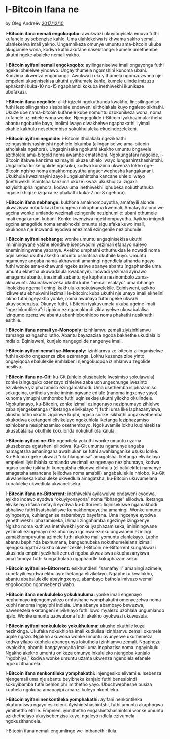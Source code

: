 # I-Bitcoin Ifana ne

by Oleg Andreev [2017/12/10](https://oleganza.com/all/bitcoin-is-like/)

<LanguageDropdown/>

**I-Bitcoin ifana nemali engokoqobo:** awukwazi ukuyibuyisela emuva futhi kufanele uyisebenzise kahle. Uma ulahlekelwa isikhwama sakho semali, ulahlekelwa imali yakho. Ungamnikeza omunye umuntu ama-bitcoin ukuba akugcinele wona, kodwa kuthi akufane nasebhange: kumele umethembe ukuthi ngeke abaleke nemali yakho.

**I-Bitcoin ayifani nemali engokoqobo:** ayilinganiselwe imali ongayonga futhi ngeke iphelelwe yindawo. Ungayithumela ngomshini kunoma ubani. Kunzima ukwenza engamanga. Awukwazi ukuyithumela ngomzuzwana nje: empeleni ukuqinisekisa ukuthi uyithumele kahle, kumele ulinde imizuzu ephakathi kuka-10 no-15 ngaphambi kokuba inethiwekhi ikunikeze ubufakazi.

**I-Bitcoin ifana negolide:** alikhiqizeki ngokuthanda kwakho, linesilinganiso futhi leso silinganiso sisabalele endaweni elitholakala kuyo ngaleso sikhathi. Ukuze ube nama-bitcoin kufanele kube nomuntu ozokunikeza wona, noma kufanele uzimbele wona wonke. Njengegolide i-Bitcoin iyakhazimula: iheha abantu ngobuhle bayo, inolimi lwayo olwakhelwe ngaphakathi, iyimali ekahle kakhulu nesethembiso sokukhululeka ekucindezelekeni.

**I-B­itcoin ayifani negolide:** i-Bitcoin itholakala ngezikhathi ezingashintshashintshi ngohlelo lokumba (alinganiselwe ama-bitcoin atholakala ngehora). Ungaqiniseka ngokuthi akekho umuntu ongavele azitholele ama-bitgold noma awambe ematsheni. Ngokungafani negolide, i-Bitcoin ifakwe kanzima ezimayini ukuze uhlelo lwayo lungashintshashintshi. Ungalimba lonke igolide ngosuku, kodwa kunzima ukwenza lokho nge-Bitcoin ngisho noma amakhompuyutha angachwephesha kangakanani. Ukukhula kwezimayini zayo kungalushintsha kancane uhlelo lwayo (inethiwekhi ishintsha kanzima ukuze ikwazi ukukhiqiza izigaxa eziyisithupha ngehora, kodwa uma inethiwekhi iqhubeka nokuthuthuka ingase ikhiqize izigaxa eziphakathi kuka-7 no-8 ngehora).

**I-Bitcoin ifana nebhange:** kukhona amakhompuyutha, amafayili alonde ukwaziswa nobufakazi bokungena nokuphuma kwemali. Amafayili alondiwe agcina wonke umlando wezimali ezingenile neziphumile: ubani othumele imali engakanani kubani. Konke kwenziwa ngekhompuyutha. Ayikho imigodi egcina amagolide noma amabhokisi omuntu siqu afaka kuwo imali, okukhona nje incwandi eyodwa enezimali ezingenile neziphumile.

**I-Bitcoin ayifani nebhange:** wonke umuntu angaqinisekisa ukuthi imininingwane yakhe elondiwe isencwadini yezimali efanayo naleyo enemininingwane yabanye. Akekho umphathi othuthukisa le ncwadi noma oqinisekisa ukuthi akekho umuntu oshintsha okuthile kuyo. Umuntu ngamunye angaba nama-akhawunti amaningi ngendlela athanda ngayo futhi wonke ama-akhawunti ngeke aziwe abanye abantu (ngaphandle uma umuntu ekhetha ukuwadalula kwabanye). Incwadi yezimali ayinawo amagama abantu, inezimali zabantu nje kuphela nezinombolo zama-akhawunti. Akunakwenzeka ukuthi kube “nemali esalayo” uma ibhange libolekisa ngemali eningi kakhulu kunokujwayelekile. Eqinisweni, azikho izikweletu ebhukwini lezimali le-bitcoin: kuba ukuthi nje unayo imali ekhelini lakho futhi ngeyakho yonke, noma awunayo futhi ngeke ukwazi ukuyisebenzisa. Okunye futhi, i-Bitcoin iyakuvumela ukuba ugcine imali “ngezinkontileka”: iziphico ezingamakhodi ziklanyelwe ukusabalalisa izinqumo ezenziwe abantu abanhlobonhlobo noma phakathi nesikhathi esithile.

**I-Bitcoin ifana nemali ye-Monopoly:** izinhlamvu zemali ziyizinhlamvu zamanga ezingasho lutho. Abantu bayazazisa ngoba bakhethe ukudlala lo mdlalo. Eqinisweni, kunjalo nangegolide nangenye imali.

**I-Bitcoin ayifani nemali ye-Monopoly:** izinhlamvu ze-bitcoin zilinganiselwe futhi akekho ongazenza zibe ezamanga. Lokhu kuzenza zibe yinto ongayiqoqa ebalulekile emhlabeni njengokuqoqa izinhlamvu zegolide nesiliva.

**I-Bitcoin ifana ne-Git:** ku-Git (uhlelo olusabalele lwesimiso sokulawula) zonke izinguquko ozenzayo zihlelwe zaba uchungechunge lwezinto ezivikelwe yiziphazamiso ezingamakhodi.  Uma usethemba isiphazamiso sokugcina, uyithola yonke imininingwane edlule (nanoma ingxenye yayo) kunoma yimuphi umthombo futhi uqinisekise ukuthi yilokho okulindele. Ngokufanayo, ku-Bitcoin, zonke izimali ezingenayo neziphumayo zihlelwe zaba njengeketanga (*iketanga elivikelayo *) futhi uma like laphazanyiswa, akusho lutho ukuthi zigcinwe kuphi, ngaso sonke isikhathi ungakwethemba okukodwa eketangeni elivikelayo ngokuhlola iketanga leziphazamiso ezihlobene nesiphazamiso osethembayo. Ngokuvamile lokhu kuqinisekisa ukusabalalisa okuthile kokulonda nokukuhlola kalula.

**I-Bitcoin ayifani ne-Git:** ngendlela yokuthi wonke umuntu uzama ukusebenza egatsheni elilodwa. Ku-Git umuntu ngamunye angaba namagatsha amaningana awahlukanise futhi awahlanganise usuku lonke. Ku-Bitcoin ngeke ukwazi “ukuhlanganisa” amagatsha. Iketanga elivikelayo empeleni liyisihlahla somlando wezimali ezingenayo neziphumayo, kodwa ngaso sonke isikhathi kunegatsha elilodwa elikhulu (elibalulekile) namanye amagatsha amancane (elilodwa noma amabili) angabalulekile nhlobo. Ku-Git ukwaneliseka kubaluleke ukwedlula amagatsha, ku-Bitcoin ukuvumelana kubaluleke ukwedlula ukwaneliseka.

**I-Bitcoin ifana ne-Bittorrent:** inethiwekhi ayilawulwa endaweni eyodwa, ayikho indawo eyodwa “okuyiyonayona” noma “ibhange” elilodwa. Iketanga elivikelayo lifana nefayili eyodwa ku-bittorrent: liqinisekiswe ngamakhodi abhaliwe futhi lisatshalaliswe kumakhompuyutha amaningi. Wonke umuntu oyingxenye, kuhlanganise nabambayo bayefana. Uma ingxenye eyodwa yenethiwekhi iphazamiseka, izimali zingahamba ngezinye izingxenye. Ngisho noma kuthiwa inethiwekhi yonke iyaphazamiseka, imininingwane yezimali ezingenayo neziphumayo igcinwa ezinkulungwaneni eziningi zamakhompuyutha azimele futhi akukho mali yomuntu elahlekayo. Lapho abantu bephinda bexhumana, bangaqhubeka nokuthumelelana izimali njengokungathi akukho okwenzekile. I-Bitcoin ne-Bittorrent kungakwazi ukusinda empini yezikhali zenuzi ngoba ukwaziswa akuphazanyiswa amaz’omoya futhi kungatholaka ngaphandle kokuphazamiseka. 

**I-Bitcoin ayifani ne-Bittorrent:** esikhundleni “samafayili” amaningi azimele, kunefayili eyodwa ekhulayo: iketanga elivikelayo. Ngaphezu kwalokho, abantu ababalulekile abayingxenye, abambayo bathola imivuzo wemali engokoqobo ngomsebenzi wabo.

**I-Bitcoin ifana nenkululeko yokukhuluma:** yonke imali engenayo nephumayo injengomyalezo omfushane womphakathi omenyezelwa noma kuphi nanoma ingayiphi indlela. Uma abanye abambayo bewuzwa, bawenezela eketangeni elivikelayo futhi lowo myalezo uzohlala ungumlando njalo. Wonke umuntu uzowubona futhi akekho oyokwazi ukuwusula.

**I-Bitcoin ayifani nenkululeko yokukhuluma:** ukusho okuthile kuza nezinkinga. Ukufaka nokukhipha imali kudlulisa izinhlamvu zemali okumele uqale ngazo. Ngakho akuwona wonke umuntu ovunyelwe ukumemeza, kodwa yilabo kuphela abanegunya lokuthola izinhlamvu zemali. Ngaphezu kwalokho, abambi bangayenqaba imali uma ingabazisa noma ingayinkulu. Ngakho akekho umuntu onikeza omunye inkululeko njengoba kunjalo “ngobhiya,” kodwa wonke umuntu uzama ukwenza ngendlela efanele ngokuzithandela.

**I-Bitcoin ifana nenkontileka yomphakathi:** injengesiko elivamile. Isebenza njengemali uma nje abantu beyibheka kanjalo futhi benesibindi sokuyibamba futhi behloniphi imithetho yayo. Ubuchwepheshe busiza kuphela ngokuba amapayipi amanzi kuleyo nkontileka.

**I-Bitcoin ayifani nenkontileka yomphakathi:** ayifani nenkontileka okufundiswa ngayo esikoleni. Ayishintshashintshi, futhi umuntu akaphoqwa yimithetho ethile. Empeleni iyimithetho engashintshashintshi wonke umuntu azikhethelayo ukuyisebenzisa kuye, ngaleyo ndlela ezivumela ngokuzithandela.

I-Bitcoin ifana nemali engumlingo we-inthanethi: ilula.